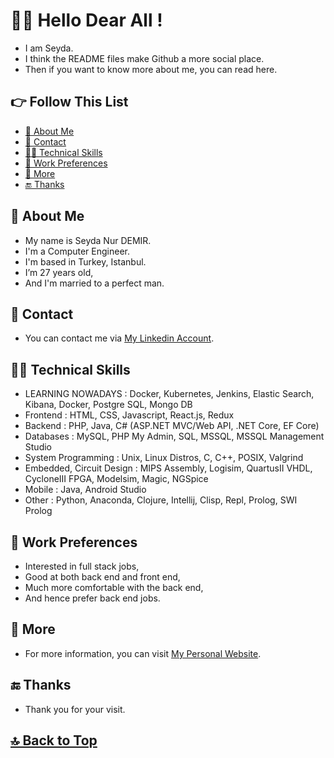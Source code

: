 # 🙋‍♀️ Hello Dear All !

- I am Seyda. 
- I think the README files make Github a more social place. 
- Then if you want to know more about me, you can read here.

## 👉 Follow This List

- [🧕 About Me](#-about-me)
- [💬 Contact](#-contact)
- [👩‍💻 Technical Skills](#-technical-skills)
- [💼 Work Preferences](#-work-preferences)
- [💫 More](#-more)
- [🔚 Thanks](#-thanks)

## 🧕 About Me

- My name is Seyda Nur DEMIR. 
- I'm a Computer Engineer. 
- I'm based in Turkey, Istanbul. 
- I’m 27 years old, 
- And I'm married to a perfect man. 

## 💬 Contact

- You can contact me via [My Linkedin Account](https://linkedin.com/in/seydanurdemir).

## 👩‍💻 Technical Skills

- LEARNING NOWADAYS : Docker, Kubernetes, Jenkins, Elastic Search, Kibana, Docker, Postgre SQL, Mongo DB
- Frontend : HTML, CSS, Javascript, React.js, Redux
- Backend : PHP, Java, C# (ASP.NET MVC/Web API, .NET Core, EF Core)
- Databases : MySQL, PHP My Admin, SQL, MSSQL, MSSQL Management Studio
- System Programming : Unix, Linux Distros, C, C++, POSIX, Valgrind
- Embedded, Circuit Design : MIPS Assembly, Logisim, QuartusII VHDL, CycloneIII FPGA, Modelsim, Magic, NGSpice
- Mobile : Java, Android Studio
- Other : Python, Anaconda, Clojure, Intellij, Clisp, Repl, Prolog, SWI Prolog

## 💼 Work Preferences

- Interested in full stack jobs, 
- Good at both back end and front end, 
- Much more comfortable with the back end, 
- And hence prefer back end jobs. 

## 💫 More

- For more information, you can visit [My Personal Website](https://seydanurdemir.com/).

## 🔚 Thanks

- Thank you for your visit.

## [🔝 Back to Top](#-follow-this-list)